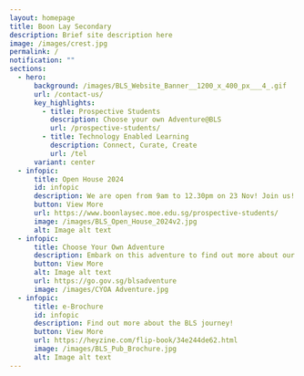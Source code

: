 ```yaml
---
layout: homepage
title: Boon Lay Secondary
description: Brief site description here
image: /images/crest.jpg
permalink: /
notification: ""
sections:
  - hero:
      background: /images/BLS_Website_Banner__1200_x_400_px___4_.gif
      url: /contact-us/
      key_highlights:
        - title: Prospective Students
          description: Choose your own Adventure@BLS
          url: /prospective-students/
        - title: Technology Enabled Learning
          description: Connect, Curate, Create
          url: /tel
      variant: center
  - infopic:
      title: Open House 2024
      id: infopic
      description: We are open from 9am to 12.30pm on 23 Nov! Join us!
      button: View More
      url: https://www.boonlaysec.moe.edu.sg/prospective-students/
      image: /images/BLS_Open_House_2024v2.jpg
      alt: Image alt text
  - infopic:
      title: Choose Your Own Adventure
      description: Embark on this adventure to find out more about our BLS Family!
      button: View More
      alt: Image alt text
      url: https://go.gov.sg/blsadventure
      image: /images/CYOA Adventure.jpg
  - infopic:
      title: e-Brochure
      id: infopic
      description: Find out more about the BLS journey!
      button: View More
      url: https://heyzine.com/flip-book/34e244de62.html
      image: /images/BLS_Pub_Brochure.jpg
      alt: Image alt text
---
```

